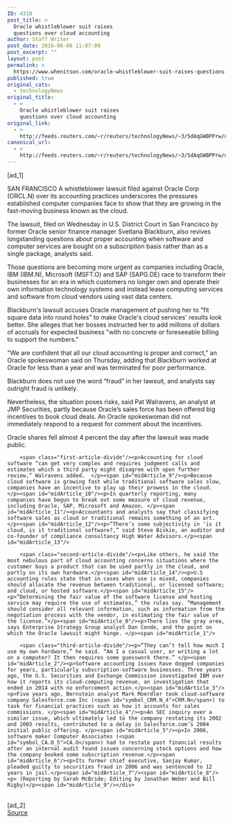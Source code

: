 ```yaml
---
ID: 4310
post_title: >
  Oracle whistleblower suit raises
  questions over cloud accounting
author: Staff Writer
post_date: 2016-06-06 11:07:09
post_excerpt: ""
layout: post
permalink: >
  https://www.whenitson.com/oracle-whistleblower-suit-raises-questions-over-cloud-accounting/
published: true
original_cats:
  - technologyNews
original_title:
  - >
    Oracle whistleblower suit raises
    questions over cloud accounting
original_link:
  - >
    http://feeds.reuters.com/~r/reuters/technologyNews/~3/5dAqGWBPPrw/us-oracle-lawsuit-accounting-idUSKCN0YS0X1
canonical_url:
  - >
    http://feeds.reuters.com/~r/reuters/technologyNews/~3/5dAqGWBPPrw/us-oracle-lawsuit-accounting-idUSKCN0YS0X1
---
```

 [ad_1]
<br><div id="articleText">
<span id="midArticle_start"/>

<span id="midArticle_0"/><span class="focusParagraph" readability="4"><p><span class="articleLocation">SAN FRANCISCO</span> A whistleblower lawsuit filed against Oracle Corp (<span id="symbol_ORCL.N_0">ORCL.N</span>) over its accounting practices underscores the pressures established computer companies face to show that they are growing in the fast-moving business known as the cloud.</p></span><span id="midArticle_1"/><p>The lawsuit, filed on Wednesday in U.S. District Court in San Francisco by former Oracle senior finance manager Svetlana Blackburn, also revives longstanding questions about proper accounting when software and computer services are bought on a subscription basis rather than as a single package, analysts said.</p><span id="midArticle_2"/><p>Those questions are becoming more urgent as companies including Oracle, IBM (<span id="symbol_IBM.N_1">IBM.N</span>), Microsoft (<span id="symbol_MSFT.O_2">MSFT.O</span>) and SAP (<span id="symbol_SAPG.DE_3">SAPG.DE</span>) race to transform their businesses for an era in which customers no longer own and operate their own information technology systems and instead lease computing services and software from cloud vendors using vast data centers.</p><span id="midArticle_3"/><p>Blackburn's lawsuit accuses Oracle management of pushing her to "fit square data into round holes" to make Oracle's cloud services' results look better. She alleges that her bosses instructed her to add millions of dollars of accruals for expected business "with no concrete or foreseeable billing to support the numbers." </p><span id="midArticle_4"/><p>"We are confident that all our cloud accounting is proper and correct,” an Oracle spokeswoman said on Thursday, adding that Blackburn worked at Oracle for less than a year and was terminated for poor performance.</p><span id="midArticle_5"/><p>Blackburn does not use the word “fraud” in her lawsuit, and analysts say outright fraud is unlikely.</p><span id="midArticle_6"/><p>Nevertheless, the situation poses risks, said Pat Walravens, an analyst at JMP Securities, partly because Oracle’s sales force has been offered big incentives to book cloud deals. An Oracle spokeswoman did not immediately respond to a request for comment about the incentives.</p><span id="midArticle_7"/><p>Oracle shares fell almost 4 percent the day after the lawsuit was made public.</p><span id="midArticle_8"/>
        
        <span class="first-article-divide"/><p>Accounting for cloud software “can get very complex and requires judgment calls and estimates which a third party might disagree with upon further review,” Walravens added.  </p><span id="midArticle_9"/><p>Because cloud software is growing fast while traditional software sales slow, companies have an incentive to play up their prowess in the cloud. </p><span id="midArticle_10"/><p>In quarterly reporting, many companies have begun to break out some measure of cloud revenue, including Oracle, SAP, Microsoft and Amazon. </p><span id="midArticle_11"/><p>Accountants and analysts say that classifying software sales as cloud or traditional remains something of an art.</p><span id="midArticle_12"/><p>“There’s some subjectivity in 'is it cloud, is it traditional software?,” said Steve Biskie, an auditor and co-founder of compliance consultancy High Water Advisors.</p><span id="midArticle_13"/>
        
        <span class="second-article-divide"/><p>Like others, he said the most nebulous part of cloud accounting concerns situations where the customer buys a product that can be used partly in the cloud, and partly on its own hardware.</p><span id="midArticle_14"/><p>U.S accounting rules state that in cases when use is mixed, companies should allocate the revenue between traditional, or licensed software; and cloud, or hosted software.</p><span id="midArticle_15"/><p>“Determining the fair value of the software license and hosting service may require the use of estimates,” the rules say. “Management should consider all relevant information, such as information from the negotiation process with the vendor, in estimating the fair value of the license.”</p><span id="midArticle_0"/><p>There lies the gray area, says Enterprise Strategy Group analyst Dan Conde, and the point on which the Oracle lawsuit might hinge. </p><span id="midArticle_1"/>
        
        <span class="third-article-divide"/><p>“They can’t tell how much I use my own hardware,” he said. “Am I a casual user, or writing a lot on a computer? It then requires some guesswork there.” </p><span id="midArticle_2"/><p>Software accounting issues have dogged companies for years, particularly subscription-software businesses. Three years ago, the U.S. Securities and Exchange Commission investigated IBM over how it reports its cloud-computing revenue, an investigation that ended in 2014 with no enforcement action.</p><span id="midArticle_3"/><p>Five years ago, Bernstein analyst Mark Moerdler took cloud-software company Salesforce.com Inc (<span id="symbol_CRM.N_4">CRM.N</span>) to task for financial practices such as how it accounts for sales commissions. </p><span id="midArticle_4"/><p>An SEC inquiry over a similar issue, which ultimately led to the company restating its 2002 and 2003 results, contributed to a delay in Salesforce.com’s 2004 initial public offering. </p><span id="midArticle_5"/><p>In 2006, software maker Computer Associates (<span id="symbol_CA.O_5">CA.O</span>) had to restate past financial results after an internal audit found issues concerning stock options and how the company booked some subscription revenue.</p><span id="midArticle_6"/><p>Its former chief executive, Sanjay Kumar, pleaded guilty to securities fraud in 2006 and was sentenced to 12 years in jail.</p><span id="midArticle_7"/><span id="midArticle_8"/><p> (Reporting by Sarah McBride; Editing by Jonathan Weber and Bill Rigby)</p><span id="midArticle_9"/></div>
<br>[ad_2]
<br><a href="http://feeds.reuters.com/~r/reuters/technologyNews/~3/5dAqGWBPPrw/us-oracle-lawsuit-accounting-idUSKCN0YS0X1">Source </a>